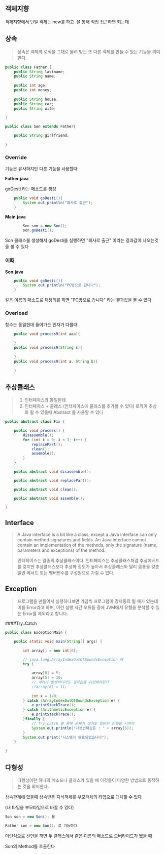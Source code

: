 ## 객체지향

객체지향에서 단일 객체는 new를 하고 .을 통해 직접 접근하면 되는데


## 상속


> 상속은 객체의 로직을 그대로 물려 받는 또 다른 객체를 만들 수 있는 기능을 의미한다.



```java
public class Father {
	public String lastname;
	public String name;
	
	public int age;
	public int money;
	
	public String house;
	public String car;
	public String wife;
	
}
```


```java
public class Son extends Father{

	public String girlfriend;
	
}
```


### Override

기능은 유사하지만 다른 기능을 사용할때 

**Father.java**

goDesti 라는 메소드를 생성 

```java
	public void goDesti(){
		System.out.println("회사로 출근");
	}
```

**Main.java**

```java
		Son son = new Son();
		son.goDesti();
```

Son 클래스를 생성해서 goDesti를 실행하면 "회사로 출근" 이라는 결과값이 나오는것을 볼 수 있다

### 이때 

**Son.java**

```java
	public void goDesti(){
		System.out.println("PC방으로 갑니다");
	}
```

같은 이름의 매소드로 재정의를 하면 "PC방으로 갑니다" 라는 결과값을 볼 수 있다 


### Overload

함수는 동일한데 들어가는 인자가 다를때 

```java
	public void process9(int aaa){
		
	}
	public void process9(String s){
		
	}
	public void process9(int a, String b){
		
	}
```


## 추상클래스

> 1. 인터페이스와 동일한데  
> 2. 인터페이스 + 클래스 (인터페이스에 클래스를 추가할 수 있다) 
> 로직이 추상화 될 수 있을때 Abstract 를 사용할 수 있다 


```java
public abstract class Fix {

	public void process() {
		disassemble();
		for (int i = 0; i < 3; i++) {
			replacePart();
			clean();
			assemble();
		}
	}

	public abstract void disassemble();

	public abstract void replacePart();

	public abstract void clean();

	public abstract void assemble();

}
```


## Interface 

> A Java interface is a bit like a class, except a Java interface can only contain method signatures and fields. An Java interface cannot contain an implementation of the methods, only the signature (name, parameters and exceptions) of the method.
> 
> 
> 인터페이스는 일종의 추상클래스이다. 인터페이스는 추상클래스처럼 추상메서드를 갖지만 추상클래스보다 추상화 정도가 높아서 추상클래스와 달리 몸통을 갖춘 일반 메서드 또는 멤버변수를 구성원으로 가질 수 없다. 



## Exception

> 프로그램을 만들어서 실행하다보면 가끔씩 프로그램이 강제종료 될 때가 있는데 이를 Error라고 하며, 이런 실행 시간 오류들 중에 JVM에서 유형을 분석할 수 있는 Error를 예외라고 합니다.

####Try..Catch

```java
public class ExceptionMain {

	public static void main(String[] args) {
		
		int array[] = new int[6];

		// java.lang.ArrayIndexOutOfBoundsException 예
		try {

			array[0] = 5;
			array[5] = 10;
			// 에러가 발생하더라도 결과값을 리턴해야한다
			//array[6] = 11;
			
			int x = 1/0;
		} catch (ArrayIndexOutOfBoundsException e) {
			e.printStackTrace();
		} catch (ArithmeticException e) {
			e.printStackTrace();
		}finally {
			// Try-catch 를 통해 문제가 생겨도 일단은 진행을 시켜라
			System.out.println("다섯번째값은 : " + array[5]);
		}
		System.out.print("시스템이 완료되었습니다");
	}

}
```


## 다형성 

> 다형성이란 하나의 메소드나 클래스가 있을 때 이것들이 다양한 방법으로 동작하는 것을 의미한다.

상속관계에 있을때 
상속받은 자식객체를 부모객체의 타입으로 대체할 수 있다 

(내 타입을 부모타입으로 바꿀 수 있다)

```java
Son son = new Son(); 을

Father son = new Son(); 로 가능하다 
```

이런식으로 선언을 하면 두 클래스에서 같은 이름의 메소드로 오버라이드가 됐을 때 

Son의 Method를 호출한다 
		
